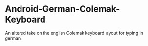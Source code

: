 # Android-German-Colemak-Keyboard

An altered take on the english Colemak keyboard layout for typing in german.

